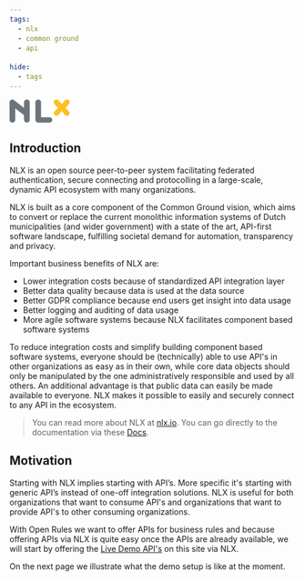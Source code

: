```yaml
---
tags:
  - nlx
  - common ground
  - api

hide:
  - tags
---
```

<!--
Hide the headline with some inline CSS
-->
<style>
  .md-typeset h1 {
    opacity: 0; height: 0; margin: 0
  }
</style>

![NLx](../assets/images/nlx.png)

## Introduction

NLX is an open source peer-to-peer system facilitating federated authentication, secure connecting and protocolling in a large-scale, dynamic API ecosystem with many organizations.

NLX is built as a core component of the Common Ground vision, which aims to convert or replace the current monolithic information systems of Dutch municipalities (and wider government) with a state of the art, API-first software landscape, fulfilling societal demand for automation, transparency and privacy.

Important business benefits of NLX are:

- Lower integration costs because of standardized API integration layer
- Better data quality because data is used at the data source
- Better GDPR compliance because end users get insight into data usage
- Better logging and auditing of data usage
- More agile software systems because NLX facilitates component based software systems

To reduce integration costs and simplify building component based software systems, everyone should be (technically) able to use API's in other organizations as easy as in their own, while core data objects should only be manipulated by the one administratively responsible and used by all others. An additional advantage is that public data can easily be made available to everyone. NLX makes it possible to easily and securely connect to any API in the ecosystem.

> You can read more about NLX at [nlx.io](https://nlx.io/). You can go directly to the documentation via these [Docs](https://docs.nlx.io/understanding-the-basics/introduction).

## Motivation

Starting with NLX implies starting with API’s. More specific it's starting with generic API’s instead of one-off integration solutions. NLX is useful for both organizations that want to consume API's and organizations that want to provide API's to other consuming organizations.

With Open Rules we want to offer APIs for business rules and because offering APIs via NLX is quite easy once the APIs are already available, we will start by offering the [Live Demo API's](../methoden/ALEF.en.md#live-demo-api) on this site via NLX.

On the next page we illustrate what the demo setup is like at the moment.